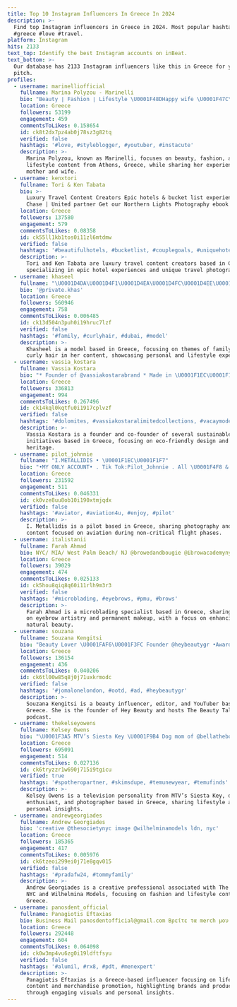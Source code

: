 ```yaml
---
title: Top 10 Instagram Influencers In Greece In 2024
description: >-
  Find top Instagram influencers in Greece in 2024. Most popular hashtags:
  #greece #love #travel.
platform: Instagram
hits: 2133
text_top: Identify the best Instagram accounts on inBeat.
text_bottom: >-
  Our database has 2133 Instagram influencers like this in Greece for you to
  pitch.
profiles:
  - username: marinelliofficial
    fullname: Marina Polyzou - Marinelli
    bio: "Beauty ∣ Fashion ∣ Lifestyle \U0001F48DHappy wife \U0001F47C\U0001F3FCMommy of a prince \U0001F4CDAthens, Greece \U0001F4E7marinellipolyzou@gmail.com ⬇️My Youtube channel"
    location: Greece
    followers: 53199
    engagement: 459
    commentsToLikes: 0.158654
    id: ck8t2dx7pz4ab0j78sz3g82tq
    verified: false
    hashtags: '#love, #styleblogger, #youtuber, #instacute'
    description: >-
      Marina Polyzou, known as Marinelli, focuses on beauty, fashion, and
      lifestyle content from Athens, Greece, while sharing her experiences as a
      mother and wife.
  - username: kenxtori
    fullname: Tori & Ken Tabata
    bio: >-
      Luxury Travel Content Creators Epic hotels & bucket list experiences only
      Chase | United partner Get our Northern Lights Photography ebook ⤵
    location: Greece
    followers: 137580
    engagement: 579
    commentsToLikes: 0.08358
    id: ck55ll1kb1tos0i11zl6mtdmw
    verified: false
    hashtags: '#beautifulhotels, #bucketlist, #couplegoals, #uniquehotels'
    description: >-
      Tori and Ken Tabata are luxury travel content creators based in Greece,
      specializing in epic hotel experiences and unique travel photography.
  - username: khaseel
    fullname: "\U0001D4DA\U0001D4F1\U0001D4EA\U0001D4FC\U0001D4EE\U0001D4EE\U0001D4F5"
    bio: '@private.khas'
    location: Greece
    followers: 560946
    engagement: 758
    commentsToLikes: 0.006485
    id: ck13d504n3puh0i19hruc7lzf
    verified: false
    hashtags: '#family, #curlyhair, #dubai, #model'
    description: >-
      Khasheel is a model based in Greece, focusing on themes of family and
      curly hair in her content, showcasing personal and lifestyle experiences.
  - username: vassia_kostara
    fullname: Vassia Kostara
    bio: "* Founder of @vassiakostarabrand * Made in \U0001F1EC\U0001F1F7 * Co-Founder: @circular_independence @project_paralies * M.A: @in.the.fab IG bookings"
    location: Greece
    followers: 336813
    engagement: 994
    commentsToLikes: 0.267496
    id: ck14kql0kqtfu0i1917cplvzf
    verified: false
    hashtags: '#dolomites, #vassiakostaralimitedcollections, #vacaymode, #fw2324'
    description: >-
      Vassia Kostara is a founder and co-founder of several sustainable fashion
      initiatives based in Greece, focusing on eco-friendly design and cultural
      heritage.
  - username: pilot_johnnie
    fullname: "I.METALLIDIS • \U0001F1EC\U0001F1F7"
    bio: "•MY ONLY ACCOUNT• . Tik Tok:Pilot_Johnnie . All \U0001F4F8 & \U0001F3A5 taken in non-critical #flight phases!"
    location: Greece
    followers: 231592
    engagement: 511
    commentsToLikes: 0.046331
    id: ck0vze8uu8ob10i190xtmjqdx
    verified: false
    hashtags: '#aviator, #aviation4u, #enjoy, #pilot'
    description: >-
      I. Metallidis is a pilot based in Greece, sharing photography and video
      content focused on aviation during non-critical flight phases.
  - username: italistanii
    fullname: Farah Ahmad
    bio: NYC/ MIA/ West Palm Beach/ NJ @browedandbougie @ibrowacademynyc
    location: Greece
    followers: 39029
    engagement: 474
    commentsToLikes: 0.025133
    id: ck5hou8qiq8q60i11rlh9m3r3
    verified: false
    hashtags: '#microblading, #eyebrows, #pmu, #brows'
    description: >-
      Farah Ahmad is a microblading specialist based in Greece, sharing insights
      on eyebrow artistry and permanent makeup, with a focus on enhancing
      natural beauty.
  - username: souzana
    fullname: Souzana Kengitsi
    bio: "Beauty Lover \U0001FAF6\U0001F3FC Founder @heybeautygr •Awarded beauty influencer •Beauty Editor •Passionate Youtuber •Podcaster, The Beauty Talk"
    location: Greece
    followers: 136154
    engagement: 436
    commentsToLikes: 0.040206
    id: ck6tl00w85q8j0j71uxkrmodc
    verified: false
    hashtags: '#jomalonelondon, #ootd, #ad, #heybeautygr'
    description: >-
      Souzana Kengitsi is a beauty influencer, editor, and YouTuber based in
      Greece. She is the founder of Hey Beauty and hosts The Beauty Talk
      podcast.
  - username: thekelseyowens
    fullname: Kelsey Owens
    bio: "\U0001F3A5 MTV’s Siesta Key \U0001F9B4 Dog mom of @bellatheboxxer \U0001F4F7 @mkbphotography__ \U0001F4E7 Brand Inquiries: KelseyOwens@456growth.com \U0001F447\U0001F3FCGet a personalized video from me"
    location: Greece
    followers: 695091
    engagement: 514
    commentsToLikes: 0.027136
    id: ck6tryzzr1w690j715i9tgicu
    verified: true
    hashtags: '#spotheropartner, #skimsdupe, #temunewyear, #temufinds'
    description: >-
      Kelsey Owens is a television personality from MTV’s Siesta Key, dog
      enthusiast, and photographer based in Greece, sharing lifestyle and
      personal insights.
  - username: andrewgeorgiades
    fullname: Andrew Georgiades
    bio: 'creative @thesocietynyc image @wilhelminamodels ldn, nyc'
    location: Greece
    followers: 185365
    engagement: 417
    commentsToLikes: 0.005976
    id: ck6tzeoi299ei0j71e8gqv015
    verified: false
    hashtags: '#pradafw24, #tommyfamily'
    description: >-
      Andrew Georgiades is a creative professional associated with The Society
      NYC and Wilhelmina Models, focusing on fashion and lifestyle content from
      Greece.
  - username: panosdent_official
    fullname: Panagiotis Eftaxias
    bio: Business Mail panosdentofficial@gmail.com Βρείτε τα merch μου εδώ ⬇️⬇️
    location: Greece
    followers: 292448
    engagement: 604
    commentsToLikes: 0.064098
    id: ck0w3mp4vu6zg0i19ldftfsyu
    verified: false
    hashtags: '#alumil, #rx8, #pdt, #menexpert'
    description: >-
      Panagiotis Eftaxias is a Greece-based influencer focusing on lifestyle
      content and merchandise promotion, highlighting brands and products
      through engaging visuals and personal insights.
---
```


